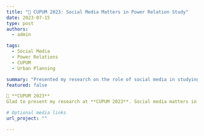 ```yaml
---
title: "🌟 CUPUM 2023: Social Media Matters in Power Relation Study"
date: 2023-07-15
type: post
authors:
  - admin

tags:
  - Social Media
  - Power Relations
  - CUPUM
  - Urban Planning

summary: "Presented my research on the role of social media in studying power relations at CUPUM 2023."
featured: false

🎉 **CUPUM 2023**  
Glad to present my research at **CUPUM 2023**. Social media matters in power relation study! It explores how social media platforms reshape communication, participation, and power dynamics in urban planning processes.

# Optional media links
url_project: ""

---
```

